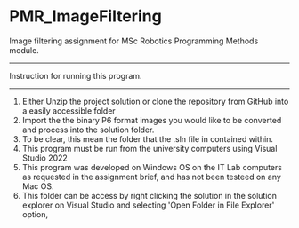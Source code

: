 # PMR_ImageFiltering
Image filtering assignment for MSc Robotics Programming Methods module.

************************************************************************************************
Instruction for running this program.
************************************************************************************************

1. Either Unzip the project solution or clone the repository from GitHub into a easily accessible folder
2. Import the the binary P6 format images you would like to be converted and process into the solution folder.
4. To be clear, this mean the folder that the .sln file in contained within.
5. This program must be run from the university computers using Visual Studio 2022
6. This program was developed on Windows OS on the IT Lab computers as requested in the assignment brief, and has not been testeed on any Mac OS.  
7. This folder can be access by right clicking the solution in the solution explorer on Visual Studio and selecting 'Open Folder in File Explorer' option,